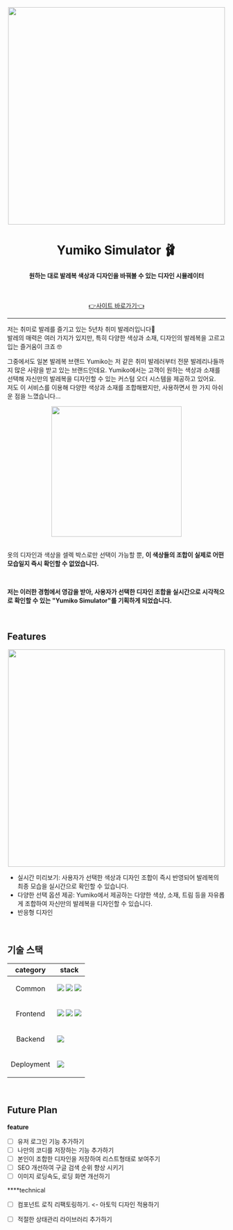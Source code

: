<div align=center>
  <img
    align=center
    src="https://github.com/user-attachments/assets/cc12d9d9-652c-4124-a527-84ff88cb62d1"
    width="500">
</div>

<h1 align=center> Yumiko Simulator 🩰 </h1>

<h4 align=center>원하는 대로 발레복 색상과 디자인을 바꿔볼 수 있는 디자인 시뮬레이터</h4>
<br/>
<p align=center><a href="https://balletbin.com">👉사이트 바로가기👈</a></p>

<hr/>

저는 취미로 발레를 즐기고 있는 5년차 취미 발레러입니다🙌 <br/>
발레의 매력은 여러 가지가 있지만, 특히 다양한 색상과 소재, 디자인의 발레복을 고르고 입는 즐거움이 크죠 🤓 <br/>

그중에서도 일본 발레복 브랜드 Yumiko는 저 같은 취미 발레러부터 전문 발레리나들까지 많은 사랑을 받고 있는 브랜드인데요. Yumiko에서는 고객이 원하는 색상과 소재를 선택해 자신만의 발레복을 디자인할 수 있는 커스텀 오더 시스템을 제공하고 있어요.
<br/>
저도 이 서비스를 이용해 다양한 색상과 소재를 조합해봤지만, 사용하면서 한 가지 아쉬운 점을 느꼈습니다…
<br/>

<div align=center>
  <img
    align=center
    src="https://github.com/user-attachments/assets/334073be-07c7-4d4f-ae08-2d14fbaf3ef5"
    width="300">
</div>

<br/>

옷의 디자인과 색상을 셀렉 박스로만 선택이 가능할 뿐, **이 색상들의 조합이 실제로 어떤 모습일지 즉시 확인할 수 없었습니다.** 

<br/>

**저는 이러한 경험에서 영감을 받아, 사용자가 선택한 디자인 조합을 실시간으로 시각적으로 확인할 수 있는 "Yumiko Simulator"를 기획하게 되었습니다.**

<br/>

## Features

<div align=center>
  <img
    align=center
    src="https://github.com/user-attachments/assets/e983cdf3-f535-4e05-b9eb-1783380372d6"
    width="500">
</div>

- 실시간 미리보기: 사용자가 선택한 색상과 디자인 조합이 즉시 반영되어 발레복의 최종 모습을 실시간으로 확인할 수 있습니다.
- 다양한 선택 옵션 제공: Yumiko에서 제공하는 다양한 색상, 소재, 트림 등을 자유롭게 조합하여 자신만의 발레복을 디자인할 수 있습니다.
- 반응형 디자인

<br/>

## 기술 스택

<table align=center>
    <thead>
        <tr>
            <th>category</th>
            <th>stack</th>
        </tr>
    </thead>
    <tbody>
        <tr>
            <td>
                <p align=center>Common</p>
            </td>
            <td>
                <!-- <img src="https://img.shields.io/badge/Jest-341f0e?logo=jest&logoColor=FF0000&"> -->
                <img src="https://img.shields.io/badge/Prettier-F7B93E?logo=prettier&logoColor=ffffff">
                <img src="https://img.shields.io/badge/ESLint-4B32C3?logo=Eslint">
                <img src="https://img.shields.io/badge/npm-CB3837?logo=npm&logoColor=ffffff">
            </td>
        </tr>
        <tr>
            <td>
                  <p align=center>Frontend</p>
            </td>
            <td>
                 <img src="https://img.shields.io/badge/TypeScript-3178C6?logo=typescript&logoColor=ffffff">
                <img src="https://img.shields.io/badge/Next-000000?logo=Next.js&logoColor=ffffff">
                <img src="https://img.shields.io/badge/Tailwind-06B6D4?logo=tailwindcss&logoColor=ffffff">
            </td>
        </tr>
        <tr>
            <td>
                <p align=center>Backend</p>
            </td>
            <td>
                <img src="https://img.shields.io/badge/Supabase-3FCF8E?logo=supabase&logoColor=ffffff">
            </td>
        </tr>
        <tr>
            <td>
                <p align=center>Deployment</p>
            </td>
            <td>
                <img src="https://img.shields.io/badge/vercel-000000?logo=Vercel&logoColor=009639&">
            </td>
        </tr>
    </tbody>

</table>

<br>

## Future Plan

**feature**

- [ ] 유저 로그인 기능 추가하기
- [ ] 나만의 코디를 저장하는 기능 추가하기
- [ ] 본인이 조합한 디자인을 저장하여 리스트형태로 보여주기
- [ ] SEO 개선하여 구글 검색 순위 향상 시키기
- [ ] 이미지 로딩속도, 로딩 화면 개선하기

****technical
- [ ] 컴포넌트 로직 리팩토링하기. <- 아토믹 디자인 적용하기
- [ ] 적절한 상태관리 라이브러리 추가하기

